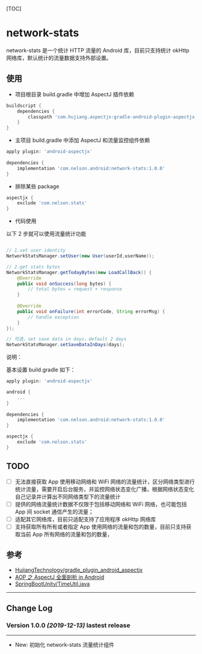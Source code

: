 
[TOC]

# network-stats
network-stats 是一个统计 HTTP 流量的 Android 库，目前只支持统计 okHttp 网络库，默认统计的流量数据支持外部设置。

## 使用

* 项目根目录 build.gradle 中增加 AspectJ 插件依赖

```groovy
buildscript {
    dependencies {
        classpath 'com.hujiang.aspectjx:gradle-android-plugin-aspectjx:2.0.8'
    }
}
```

* 主项目 build.gradle 中添加 AspectJ 和流量监控组件依赖

```groovy
apply plugin: 'android-aspectjx'
   
dependencies {
    implementation 'com.nelson.android:network-stats:1.0.0'
}
```

* 排除某些 package

```groovy
aspectjx {
    exclude 'com.nelson.stats'
}
```

* 代码使用

以下 2 步就可以使用流量统计功能

```java

// 1.set user identity
NetworkStatsManager.setUser(new User(userId,userName));

// 2.get stats bytes
NetworkStatsManager.getTodayBytes(new LoadCallBack() {
    @Override
    public void onSuccess(long bytes) {
        // total bytes = request + response
    }
    
    @Override
    public void onFailure(int errorCode, String errorMsg) {
        // handle exception
    }
});

// 可选，set save data in days，default 2 days
NetworkStatsManager.setSaveDataInDays(days);

```

说明：

基本设置 build.gradle 如下：

```groovy
apply plugin: 'android-aspectjx'

android {
    ...
}
   
dependencies {
    implementation 'com.nelson.android:network-stats:1.0.0'
}

aspectjx {
    exclude 'com.nelson.stats'
}
```

## TODO

- [ ] 无法直接获取 App 使用移动网络和 WiFi 网络的流量统计，区分网络类型进行统计流量，需要开启后台服务，并监控网络状态变化广播，根据网络状态变化自己记录并计算出不同网络类型下的流量统计
- [ ] 提供的网络流量统计数据不仅限于包括移动网络和 WiFi 网络，也可能包括 App 间 socket 通信产生的流量；
- [ ] 适配其它网络库，目前只适配支持了应用程序 okHttp 网络库
- [ ] 支持获取所有所有或者指定 App 使用网络的流量和包的数量，目前只支持获取当前 App 所有网络的流量和包的数量，

## 参考

* [HujiangTechnology/gradle_plugin_android_aspectjx](https://github.com/HujiangTechnology/gradle_plugin_android_aspectjx)
* [AOP 之 AspectJ 全面剖析 in Android
](https://www.jianshu.com/p/f90e04bcb326)
* [SpringBootUnity/TimeUtil.java](https://github.com/houko/SpringBootUnity/blob/master/core/src/main/java/info/xiaomo/core/untils/TimeUtil.java)

---

## Change Log

### Version 1.0.0 *(2019-12-13)* lastest release
----------------------------

* New: 初始化 network-stats 流量统计组件